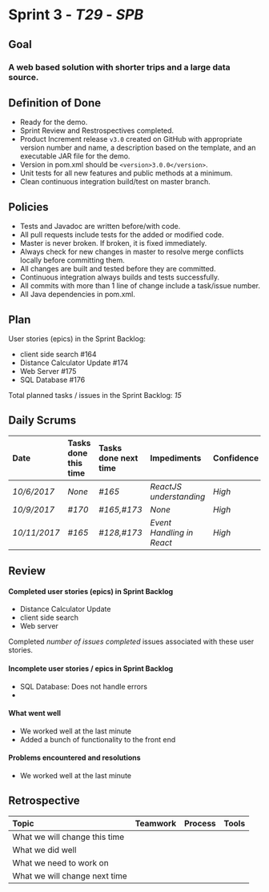 # Sprint 3 - *T29* - *SPB*

## Goal

### A web based solution with shorter trips and a large data source.

## Definition of Done

* Ready for the demo.
* Sprint Review and Restrospectives completed.
* Product Increment release `v3.0` created on GitHub with appropriate version number and name, a description based on the template, and an executable JAR file for the demo.
* Version in pom.xml should be `<version>3.0.0</version>`.
* Unit tests for all new features and public methods at a minimum.
* Clean continuous integration build/test on master branch.


## Policies

* Tests and Javadoc are written before/with code.  
* All pull requests include tests for the added or modified code.
* Master is never broken.  If broken, it is fixed immediately.
* Always check for new changes in master to resolve merge conflicts locally before committing them.
* All changes are built and tested before they are committed.
* Continuous integration always builds and tests successfully.
* All commits with more than 1 line of change include a task/issue number.
* All Java dependencies in pom.xml.

## Plan 

User stories (epics) in the Sprint Backlog: 
* client side search  #164
* Distance Calculator Update #174
* Web Server #175
* SQL Database #176

Total planned tasks / issues in the Sprint Backlog: *15* 

## Daily Scrums

Date | Tasks done this time | Tasks done next time | Impediments | Confidence
:--- | :--- | :--- | :--- | :---
 *10/6/2017* | *None* | *#165* | *ReactJS understanding* | *High*
 *10/9/2017* | *#170* | *#165,#173* | *None* | *High*
 *10/11/2017* | *#165* | *#128,#173* | *Event Handling in React* | *High*
 

## Review

#### Completed user stories (epics) in Sprint Backlog 
* Distance Calculator Update
* client side search
* Web server

Completed *number of issues completed* issues associated with these user stories.

#### Incomplete user stories / epics in Sprint Backlog 
* SQL Database: Does not handle errors
*

#### What went well
* We worked well at the last minute
* Added a bunch of functionality to the front end

#### Problems encountered and resolutions
* We worked well at the last minute

## Retrospective

Topic | Teamwork | Process | Tools
:--- | :--- | :--- | :---
What we will change this time |  |  | 
What we did well |  |  | 
What we need to work on |  |  |
What we will change next time |  |  | 
